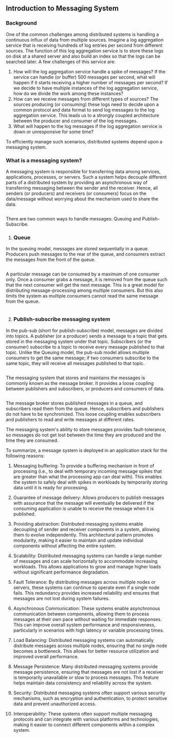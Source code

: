 ## Introduction to Messaging System

### Background
One of the common challenges among distributed systems is handling a continuous influx of data from multiple sources. Imagine a log aggregation service that is receiving hundreds of log entries per second from different sources. The function of this log aggregation service is to store these logs on disk at a shared server and also build an index so that the logs can be searched later. A few challenges of this service are:

1. How will the log aggregation service handle a spike of messages? If the service can handle (or buffer) 500 messages per second, what will happen if it starts receiving a higher number of messages per second? If we decide to have multiple instances of the log aggregation service, how do we divide the work among these instances?
2. How can we receive messages from different types of sources? The sources producing (or consuming) these logs need to decide upon a common protocol and data format to send log messages to the log aggregation service. This leads us to a strongly coupled architecture between the producer and consumer of the log messages.
3. What will happen to the log messages if the log aggregation service is down or unresponsive for some time?

To efficiently manage such scenarios, distributed systems depend upon a messaging system.

### What is a messaging system?
A messaging system is responsible for transferring data among services, applications, processes, or servers. Such a system helps decouple different parts of a distributed system by providing an asynchronous way of transferring messaging between the sender and the receiver. Hence, all senders (or producers) and receivers (or consumers) focus on the data/message without worrying about the mechanism used to share the data.

<p>
  <img src="" />
</p>

There are two common ways to handle messages: Queuing and Publish-Subscribe.

1. ### Queue
In the queuing model, messages are stored sequentially in a queue. Producers push messages to the rear of the queue, and consumers extract the messages from the front of the queue.

<p>
  <img src="" />
</p>

A particular message can be consumed by a maximum of one consumer only. Once a consumer grabs a message, it is removed from the queue such that the next consumer will get the next message. This is a great model for distributing message-processing among multiple consumers. But this also limits the system as multiple consumers cannot read the same message from the queue.

<p>
  <img src="" />
</p>

2. ### Publish-subscribe messaging system
In the pub-sub (short for publish-subscribe) model, messages are divided into topics. A publisher (or a producer) sends a message to a topic that gets stored in the messaging system under that topic. Subscribers (or the consumer) subscribe to a topic to receive every message published to that topic. Unlike the Queuing model, the pub-sub model allows multiple consumers to get the same message; if two consumers subscribe to the same topic, they will receive all messages published to that topic.

<p>
  <img src="" />
</p>

The messaging system that stores and maintains the messages is commonly known as the message broker. It provides a loose coupling between publishers and subscribers, or producers and consumers of data.

<p>
  <img src="" />
</p>

The message broker stores published messages in a queue, and subscribers read them from the queue. Hence, subscribers and publishers do not have to be synchronized. This loose coupling enables subscribers and publishers to read and write messages at different rates.

The messaging system's ability to store messages provides fault-tolerance, so messages do not get lost between the time they are produced and the time they are consumed.

To summarize, a message system is deployed in an application stack for the following reasons:

1. Messaging buffering: To provide a buffering mechanism in front of processing (i.e., to deal with temporary incoming message spikes that are greater than what the processing app can deal with). This enables the system to safely deal with spikes in workloads by temporarily storing data until it is ready for processing.

2. Guarantee of message delivery: Allows producers to publish messages with assurance that the message will eventually be delivered if the consuming application is unable to receive the message when it is published.

3. Providing abstraction: Distributed messaging systems enable decoupling of sender and receiver components in a system, allowing them to evolve independently. This architectural pattern promotes modularity, making it easier to maintain and update individual components without affecting the entire system.

4. Scalability: Distributed messaging systems can handle a large number of messages and can scale horizontally to accommodate increasing workloads. This allows applications to grow and manage higher loads without significant performance degradation.

5. Fault Tolerance: By distributing messages across multiple nodes or servers, these systems can continue to operate even if a single node fails. This redundancy provides increased reliability and ensures that messages are not lost during system failures.

6. Asynchronous Communication: These systems enable asynchronous communication between components, allowing them to process messages at their own pace without waiting for immediate responses. This can improve overall system performance and responsiveness, particularly in scenarios with high latency or variable processing times.

7. Load Balancing: Distributed messaging systems can automatically distribute messages across multiple nodes, ensuring that no single node becomes a bottleneck. This allows for better resource utilization and improved overall performance.

8. Message Persistence: Many distributed messaging systems provide message persistence, ensuring that messages are not lost if a receiver is temporarily unavailable or slow to process messages. This feature helps maintain data consistency and reliability across the system.

9. Security: Distributed messaging systems often support various security mechanisms, such as encryption and authentication, to protect sensitive data and prevent unauthorized access.

10. Interoperability: These systems often support multiple messaging protocols and can integrate with various platforms and technologies, making it easier to connect different components within a complex system.
